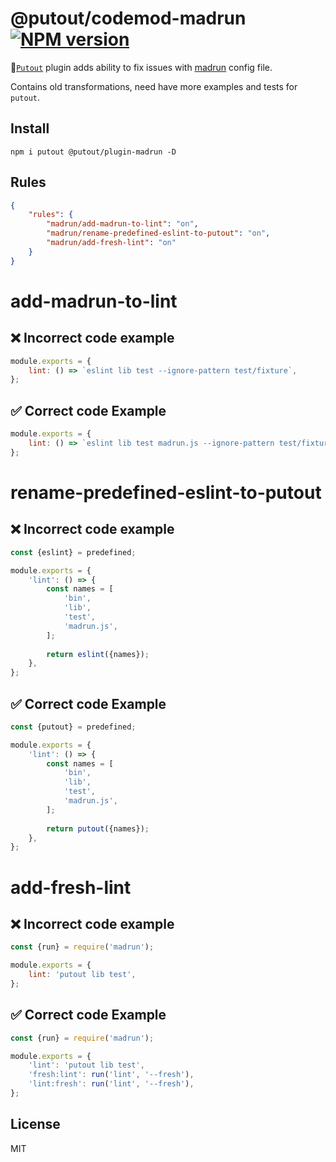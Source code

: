 # @putout/codemod-madrun [![NPM version][NPMIMGURL]][NPMURL]

[NPMIMGURL]: https://img.shields.io/npm/v/@putout/plugin-madrun.svg?style=flat&longCache=true
[NPMURL]: https://npmjs.org/package/@putout/plugin-madrun"npm"

🐊[`Putout`](https://github.com/coderaiser/putout) plugin adds ability to fix issues with [madrun](https://github.com/coderaiser/madrun) config file.

Contains old transformations, need have more examples and tests for `putout`.

## Install

```
npm i putout @putout/plugin-madrun -D
```

## Rules

```json
{
    "rules": {
        "madrun/add-madrun-to-lint": "on",
        "madrun/rename-predefined-eslint-to-putout": "on",
        "madrun/add-fresh-lint": "on"
    }
}
```

# add-madrun-to-lint

## ❌ Incorrect code example

```js
module.exports = {
    lint: () => `eslint lib test --ignore-pattern test/fixture`,
};
```

## ✅ Correct code Example

```js
module.exports = {
    lint: () => `eslint lib test madrun.js --ignore-pattern test/fixture`,
};
```

# rename-predefined-eslint-to-putout

## ❌ Incorrect code example

```js
const {eslint} = predefined;

module.exports = {
    'lint': () => {
        const names = [
            'bin',
            'lib',
            'test',
            'madrun.js',
        ];
        
        return eslint({names});
    },
};
```

## ✅ Correct code Example

```js
const {putout} = predefined;

module.exports = {
    'lint': () => {
        const names = [
            'bin',
            'lib',
            'test',
            'madrun.js',
        ];
        
        return putout({names});
    },
};
```

# add-fresh-lint

## ❌ Incorrect code example

```js
const {run} = require('madrun');

module.exports = {
    lint: 'putout lib test',
};
```

## ✅ Correct code Example

```js
const {run} = require('madrun');

module.exports = {
    'lint': 'putout lib test',
    'fresh:lint': run('lint', '--fresh'),
    'lint:fresh': run('lint', '--fresh'),
};
```

## License

MIT
